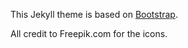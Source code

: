 This Jekyll theme is based on [Bootstrap](http://startbootstrap.com/template-overviews/freelancer/).

All credit to Freepik.com for the icons.
